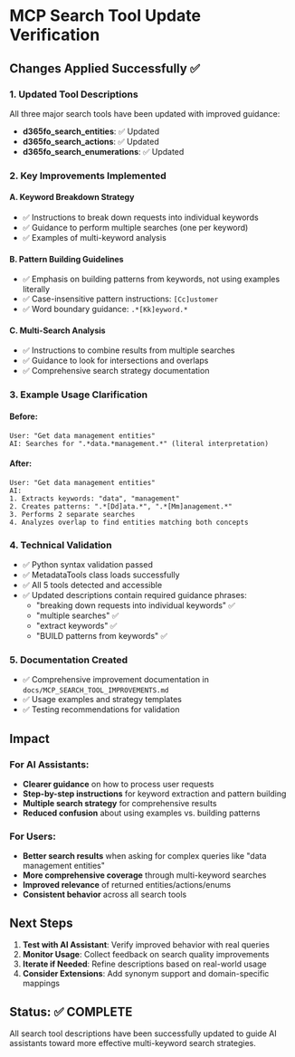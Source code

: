 # MCP Search Tool Update Verification

## Changes Applied Successfully ✅

### 1. Updated Tool Descriptions
All three major search tools have been updated with improved guidance:

- **d365fo_search_entities**: ✅ Updated
- **d365fo_search_actions**: ✅ Updated  
- **d365fo_search_enumerations**: ✅ Updated

### 2. Key Improvements Implemented

#### A. Keyword Breakdown Strategy
- ✅ Instructions to break down requests into individual keywords
- ✅ Guidance to perform multiple searches (one per keyword)
- ✅ Examples of multi-keyword analysis

#### B. Pattern Building Guidelines  
- ✅ Emphasis on building patterns from keywords, not using examples literally
- ✅ Case-insensitive pattern instructions: `[Cc]ustomer`
- ✅ Word boundary guidance: `.*[Kk]eyword.*`

#### C. Multi-Search Analysis
- ✅ Instructions to combine results from multiple searches
- ✅ Guidance to look for intersections and overlaps
- ✅ Comprehensive search strategy documentation

### 3. Example Usage Clarification

#### Before:
```
User: "Get data management entities"
AI: Searches for ".*data.*management.*" (literal interpretation)
```

#### After:
```
User: "Get data management entities" 
AI: 
1. Extracts keywords: "data", "management"
2. Creates patterns: ".*[Dd]ata.*", ".*[Mm]anagement.*"
3. Performs 2 separate searches
4. Analyzes overlap to find entities matching both concepts
```

### 4. Technical Validation

- ✅ Python syntax validation passed
- ✅ MetadataTools class loads successfully  
- ✅ All 5 tools detected and accessible
- ✅ Updated descriptions contain required guidance phrases:
  - "breaking down requests into individual keywords" ✅
  - "multiple searches" ✅
  - "extract keywords" ✅
  - "BUILD patterns from keywords" ✅

### 5. Documentation Created

- ✅ Comprehensive improvement documentation in `docs/MCP_SEARCH_TOOL_IMPROVEMENTS.md`
- ✅ Usage examples and strategy templates
- ✅ Testing recommendations for validation

## Impact

### For AI Assistants:
- **Clearer guidance** on how to process user requests
- **Step-by-step instructions** for keyword extraction and pattern building
- **Multiple search strategy** for comprehensive results
- **Reduced confusion** about using examples vs. building patterns

### For Users:
- **Better search results** when asking for complex queries like "data management entities"
- **More comprehensive coverage** through multi-keyword searches
- **Improved relevance** of returned entities/actions/enums
- **Consistent behavior** across all search tools

## Next Steps

1. **Test with AI Assistant**: Verify improved behavior with real queries
2. **Monitor Usage**: Collect feedback on search quality improvements
3. **Iterate if Needed**: Refine descriptions based on real-world usage
4. **Consider Extensions**: Add synonym support and domain-specific mappings

## Status: ✅ COMPLETE

All search tool descriptions have been successfully updated to guide AI assistants toward more effective multi-keyword search strategies.